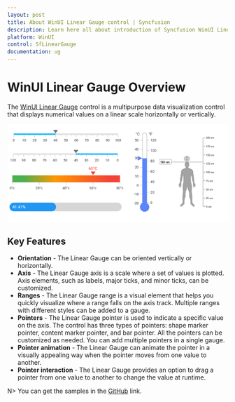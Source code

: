 ```yaml
---
layout: post
title: About WinUI Linear Gauge control | Syncfusion
description: Learn here all about introduction of Syncfusion WinUI Linear Gauge(sfLinearGauge) control with axis, ranges and more.
platform: WinUI
control: SfLinearGauge
documentation: ug
---
```


# WinUI Linear Gauge Overview

The [WinUI Linear Gauge](https://www.syncfusion.com/winui-controls/linear-gauge) control is a multipurpose data visualization control that displays numerical values on a linear scale horizontally or vertically. 

![Overview WinUI linear gauge](images/overview/gauge_overview.png)

## Key Features

* **Orientation** - The Linear Gauge can be oriented vertically or horizontally.
* **Axis** - The Linear Gauge axis is a scale where a set of values is plotted. Axis elements, such as labels, major ticks, and minor ticks, can be customized.
* **Ranges** - The Linear Gauge range is a visual element that helps you quickly visualize where a range falls on the axis track. Multiple ranges with different styles can be added to a gauge.
* **Pointers** - The Linear Gauge pointer is used to indicate a specific value on the axis. The control has three types of pointers: shape marker pointer, content marker pointer, and bar pointer. All the pointers can be customized as needed. You can add multiple pointers in a single gauge. 
* **Pointer animation** - The Linear Gauge can animate the pointer in a visually appealing way when the pointer moves from one value to another.
* **Pointer interaction** - The Linear Gauge provides an option to drag a pointer from one value to another to change the value at runtime.

N> You can get the samples in the [GitHub](https://github.com/syncfusion/winui-demos/tree/master/lineargauge) link. 
